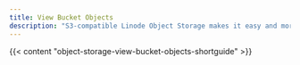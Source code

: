 ```yaml
---
title: View Bucket Objects
description: "S3-compatible Linode Object Storage makes it easy and more affordable to manage unstructured data such as content assets, as well as sophisticated and data-intensive storage challenges around artificial intelligence and machine learning."
---
```


{{< content "object-storage-view-bucket-objects-shortguide" >}}